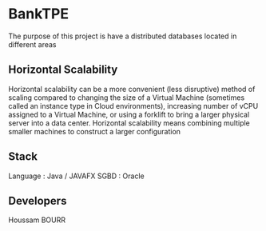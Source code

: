 # BankTPE
The purpose of this project is have a distributed databases located in different areas 

## Horizontal Scalability
Horizontal scalability can be a more convenient (less disruptive) method of scaling compared to changing the size of a Virtual Machine (sometimes called an instance type in Cloud environments), increasing number of vCPU assigned to a Virtual Machine, or using a forklift to bring a larger physical server into a data center. Horizontal scalability means combining multiple smaller machines to construct a larger configuration

## Stack
Language : Java / JAVAFX 
SGBD : Oracle

## Developers
Houssam BOURR
